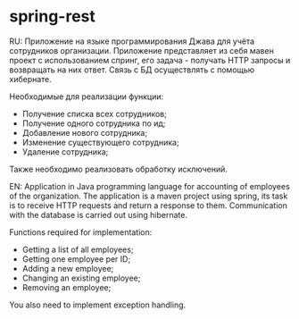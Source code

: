 # spring-rest


RU:
Приложение на языке программирования Джава для учёта сотрудников организации. Приложение представляет из себя мавен проект с использованием спринг, его задача - получать HTTP запросы и возвращать на них ответ. Связь с БД осуществлять с помощью хибернате.

Необходимые для реализации функции:
- Получение списка всех сотрудников;
- Получение одного сотрудника по ид;
- Добавление нового сотрудника;
- Изменение существующего сотрудника;
- Удаление сотрудника;

Также необходимо реализовать обработку исключений.

EN:
Application in Java programming language for accounting of employees of the organization. The application is a maven project using spring, its task is to receive HTTP requests and return a response to them. Communication with the database is carried out using hibernate.

Functions required for implementation:
- Getting a list of all employees;
- Getting one employee per ID;
- Adding a new employee;
- Changing an existing employee;
- Removing an employee;

You also need to implement exception handling.
